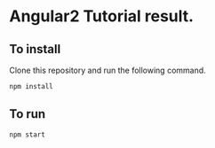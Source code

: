 # Angular2 Tutorial result.

## To install

Clone this repository and run the following command.

```bash
npm install
```

## To run

```bash
npm start
```
